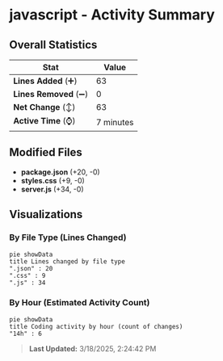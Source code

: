 # javascript - Activity Summary 

## Overall Statistics

| Stat                   | Value                                                             |
| ---------------------- | ----------------------------------------------------------------- |
| **Lines Added** (➕)   | 63                                          |
| **Lines Removed** (➖) | 0                                        |
| **Net Change** (↕)    | 63                |
| **Active Time** (⌚)   | 7 minutes |


## Modified Files
- **package.json** (+20, -0)
- **styles.css** (+9, -0)
- **server.js** (+34, -0)

## Visualizations

### By File Type (Lines Changed)

```mermaid
pie showData
title Lines changed by file type
".json" : 20
".css" : 9
".js" : 34
```

### By Hour (Estimated Activity Count)

```mermaid
pie showData
title Coding activity by hour (count of changes)
"14h" : 6
```


> **Last Updated:** 3/18/2025, 2:24:42 PM